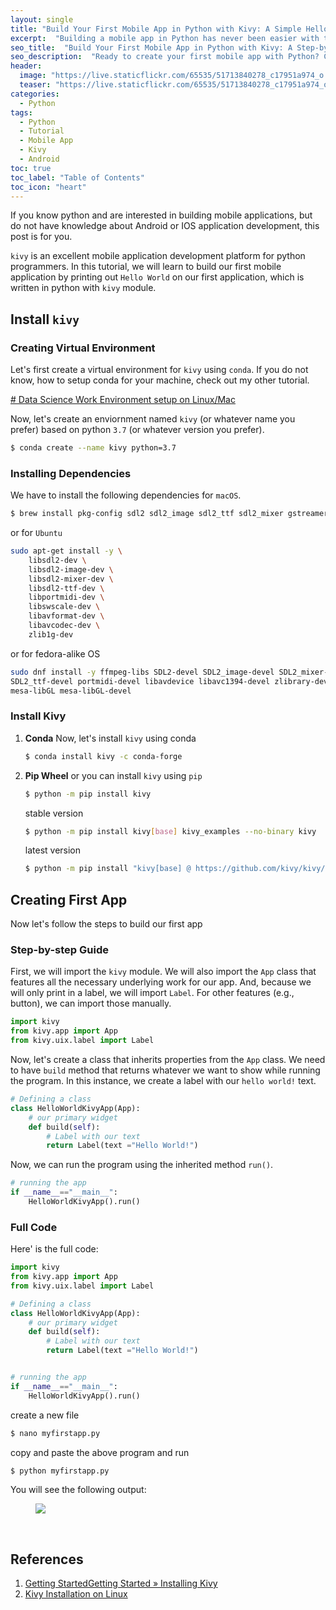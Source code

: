 ```yaml
---
layout: single
title: "Build Your First Mobile App in Python with Kivy: A Simple Hello World Program"
excerpt:  "Building a mobile app in Python has never been easier with the Kivy framework. This open-source Python library allows developers to create beautiful and functional mobile apps for Android and iOS platforms. In this tutorial, I will walk us through building our first mobile app with Kivy by creating a simple Hello World program."
seo_title:  "Build Your First Mobile App in Python with Kivy: A Step-by-Step Guide"
seo_description:  "Ready to create your first mobile app with Python? Check out this step-by-step guide to building a Hello World app with the Kivy framework. Learn how to design and code a simple app that runs on Android and iOS devices."
header:
  image: "https://live.staticflickr.com/65535/51713840278_c17951a974_o.png"
  teaser: "https://live.staticflickr.com/65535/51713840278_c17951a974_o.png"
categories:
  - Python
tags:
  - Python
  - Tutorial
  - Mobile App
  - Kivy
  - Android
toc: true
toc_label: "Table of Contents"
toc_icon: "heart"
---
```



If you know python and are interested in building mobile applications, but do not have knowledge about Android or IOS application development, this post is for you.

`kivy` is an excellent mobile application development platform for python programmers. In this tutorial, we will learn to build our first mobile application by printing out `Hello World` on our first application, which is written in python with `kivy` module.

## Install `kivy`
### Creating Virtual Environment
Let's first create a virtual environment for `kivy` using `conda`. If you do not know, how to setup conda for your machine, check out my other tutorial.

[# Data Science Work Environment setup on Linux/Mac](https://shantoroy.com/data%20science/data-science-environment-python-r-julia/)

Now, let's create an enviornment named `kivy` (or whatever name you prefer) based on python `3.7` (or whatever version you prefer).
```bash
$ conda create --name kivy python=3.7
```

### Installing Dependencies
We have to install the following dependencies for `macOS`.
```bash
$ brew install pkg-config sdl2 sdl2_image sdl2_ttf sdl2_mixer gstreamer
```
or for `Ubuntu`
```bash
sudo apt-get install -y \
    libsdl2-dev \
    libsdl2-image-dev \
    libsdl2-mixer-dev \
    libsdl2-ttf-dev \
    libportmidi-dev \
    libswscale-dev \
    libavformat-dev \
    libavcodec-dev \
    zlib1g-dev
```
or for fedora-alike OS
```bash
sudo dnf install -y ffmpeg-libs SDL2-devel SDL2_image-devel SDL2_mixer-devel \
SDL2_ttf-devel portmidi-devel libavdevice libavc1394-devel zlibrary-devel ccache \
mesa-libGL mesa-libGL-devel
```

### Install Kivy
1. **Conda**
Now, let's install `kivy` using conda
	```bash
	$ conda install kivy -c conda-forge
	```


2. **Pip Wheel**
or you can install `kivy` using `pip`
	```bash
	$ python -m pip install kivy
	```

	stable version
	```bash
	$ python -m pip install kivy[base] kivy_examples --no-binary kivy
	```
	latest version
	```bash
	$ python -m pip install "kivy[base] @ https://github.com/kivy/kivy/archive/master.zip"
	```





## Creating First App
Now let's follow the steps to build our first app
### Step-by-step Guide
First, we will import the `kivy` module. We will also import the `App` class that features all the necessary underlying work for our app. And, because we will only print in a label, we will import `Label`. For other features (e.g., button), we can import those manually.
```python
import kivy
from kivy.app import App
from kivy.uix.label import Label			
```

Now, let's create a class that inherits properties from the `App` class. We need to have `build` method that returns whatever we want to show while running the program. In this instance, we create a label with our `hello world!` text.
```python
# Defining a class
class HelloWorldKivyApp(App):
	# our primary widget
	def build(self):
		# Label with our text
		return Label(text ="Hello World!")		
```

Now, we can run the program using the inherited method `run()`.
```python
# running the app
if __name__=="__main__":
	HelloWorldKivyApp().run()			
```

### Full Code
Here' is the full code:
```python
import kivy
from kivy.app import App
from kivy.uix.label import Label

# Defining a class
class HelloWorldKivyApp(App):
	# our primary widget
	def build(self):
		# Label with our text
		return Label(text ="Hello World!")		


# running the app
if __name__=="__main__":
	HelloWorldKivyApp().run()			
```

create a new file 
```bash
$ nano myfirstapp.py
```
copy and paste the above program and run
```bash
$ python myfirstapp.py
```

You will see the following output:

<figure>
  <a href="https://live.staticflickr.com/65535/51713574716_f46e93a1fb_o.png"><img src="https://live.staticflickr.com/65535/51713574716_f46e93a1fb_o.png"></a>
</figure>
<br/>




## References
1. [Getting StartedGetting Started »  Installing Kivy](https://kivy.org/doc/stable/gettingstarted/installation.html#kivy-source-install)
2. [Kivy Installation on Linux](https://kivy.org/doc/stable/installation/installation-linux.html)
<!--stackedit_data:
eyJoaXN0b3J5IjpbMjE0MTIzMDk5OSwyMDcwOTg2Mzc5LDc2MD
U4NzM3MiwxOTQwNDkxODIyXX0=
-->